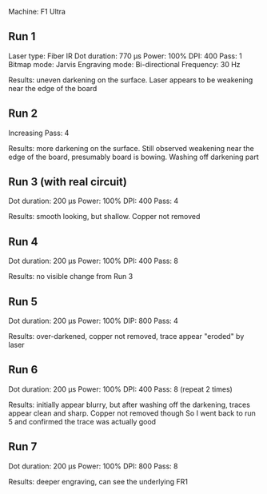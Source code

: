 Machine: F1 Ultra

## Run 1

Laser type: Fiber IR
Dot duration: 770 µs
Power: 100%
DPI: 400
Pass: 1
Bitmap mode: Jarvis
Engraving mode: Bi-directional
Frequency: 30 Hz

Results: uneven darkening on the surface. Laser appears to be weakening near the edge of the board

## Run 2

Increasing Pass: 4

Results: more darkening on the surface. Still observed weakening near the edge of the board, presumably board is bowing. Washing off darkening part

## Run 3 (with real circuit)

Dot duration: 200 µs
Power: 100%
DPI: 400
Pass: 4

Results: smooth looking, but shallow. Copper not removed

## Run 4

Dot duration: 200 µs
Power: 100%
DPI: 400
Pass: 8

Results: no visible change from Run 3

## Run 5

Dot duration: 200 µs
Power: 100%
DIP: 800
Pass: 4

Results: over-darkened, copper not removed, trace appear "eroded" by laser

## Run 6

Dot duration: 200 µs
Power: 100%
DPI: 400
Pass: 8 (repeat 2 times)

Results: initially appear blurry, but after washing off the darkening, traces appear clean and sharp. Copper not removed though
So I went back to run 5 and confirmed the trace was actually good

## Run 7

Dot duration: 200 µs
Power: 100%
DPI: 800
Pass: 8

Results: deeper engraving, can see the underlying FR1
